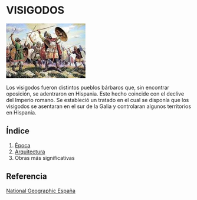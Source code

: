 # VISIGODOS

![Visigodos](img/Visigodos.jpeg)

Los visigodos fueron distintos pueblos bárbaros que, sin encontrar oposición, se
adentraron en Hispania. Este hecho coincide con el declive del Imperio romano. Se
estableció un tratado en el cual se disponía que los visigodos se asentaran en el sur de
la Galia y controlaran algunos territorios en Hispania.

## Índice
1. [Época](Epoca.md)
2. [Arquitectura](Arquitectura.md)
3. Obras más significativas
   
## Referencia
[National Geographic España](https://historia.nationalgeographic.com.es/temas/visigodos)
